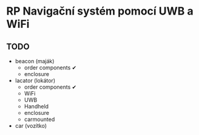 # RP Navigační systém pomocí UWB a WiFi
## TODO
- beacon (maják)
  - order components ✔
  - enclosure
- lacator (lokátor)
  - order components ✔
  - WiFi
  - UWB
  - Handheld
  - enclosure 
  - carmounted
-  car (vozítko)
